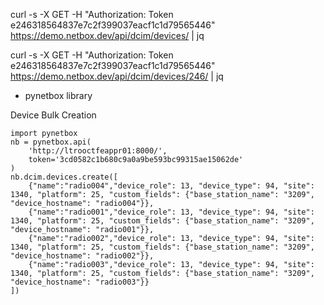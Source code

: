 


curl -s -X GET -H "Authorization: Token e246318564837e7c2f399037eacf1c1d79565446" https://demo.netbox.dev/api/dcim/devices/ | jq


curl -s -X GET -H "Authorization: Token e246318564837e7c2f399037eacf1c1d79565446" https://demo.netbox.dev/api/dcim/devices/246/ | jq




* pynetbox library

Device Bulk Creation

```
import pynetbox
nb = pynetbox.api(
    'http://ltrooctfeappr01:8000/',
    token='3cd0582c1b680c9a0a9be593bc99315ae15062de'
)
nb.dcim.devices.create([
    {"name":"radio004","device_role": 13, "device_type": 94, "site": 1340, "platform": 25, "custom_fields": {"base_station_name": "3209", "device_hostname": "radio004"}},
    {"name":"radio001","device_role": 13, "device_type": 94, "site": 1340, "platform": 25, "custom_fields": {"base_station_name": "3209", "device_hostname": "radio001"}},
    {"name":"radio002","device_role": 13, "device_type": 94, "site": 1340, "platform": 25, "custom_fields": {"base_station_name": "3209", "device_hostname": "radio002"}},
    {"name":"radio003","device_role": 13, "device_type": 94, "site": 1340, "platform": 25, "custom_fields": {"base_station_name": "3209", "device_hostname": "radio003"}}
])
```
